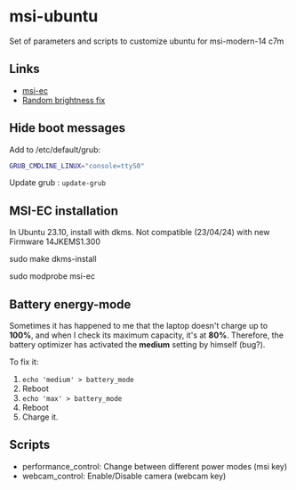 # msi-ubuntu

Set of parameters and scripts to customize ubuntu for msi-modern-14 c7m

## Links

* [msi-ec](https://github.com/BeardOverflow/msi-ec)
* [Random brightness fix](https://askubuntu.com/a/1487963)

## Hide boot messages

Add to /etc/default/grub:

```bash
GRUB_CMDLINE_LINUX="console=ttyS0"
```

Update grub : `update-grub`

## MSI-EC installation

In Ubuntu 23.10, install with dkms. Not compatible (23/04/24) with new Firmware 14JKEMS1.300

sudo make dkms-install

sudo modprobe msi-ec

## Battery energy-mode

Sometimes it has happened to me that the laptop doesn't charge up to **100%**, and when I check its maximum capacity, it's at **80%**. Therefore, the battery optimizer has activated the **medium** setting by himself (bug?).

To fix it:

1. `echo 'medium' > battery_mode`
2. Reboot
3. `echo 'max' > battery_mode`
4. Reboot
5. Charge it.

## Scripts

* performance_control: Change between different power modes (msi key)
* webcam_control: Enable/Disable camera (webcam key)
